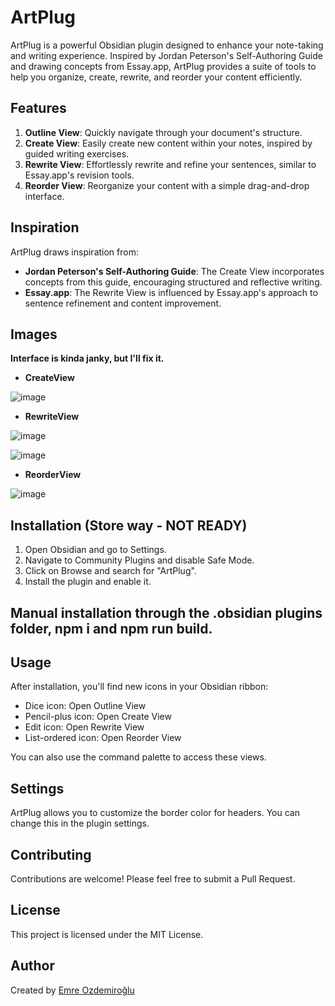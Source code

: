 # ArtPlug

ArtPlug is a powerful Obsidian plugin designed to enhance your note-taking and writing experience. Inspired by Jordan Peterson's Self-Authoring Guide and drawing concepts from Essay.app, ArtPlug provides a suite of tools to help you organize, create, rewrite, and reorder your content efficiently.

## Features

1. **Outline View**: Quickly navigate through your document's structure.
2. **Create View**: Easily create new content within your notes, inspired by guided writing exercises.
3. **Rewrite View**: Effortlessly rewrite and refine your sentences, similar to Essay.app's revision tools.
4. **Reorder View**: Reorganize your content with a simple drag-and-drop interface.

## Inspiration

ArtPlug draws inspiration from:

- **Jordan Peterson's Self-Authoring Guide**: The Create View incorporates concepts from this guide, encouraging structured and reflective writing.
- **Essay.app**: The Rewrite View is influenced by Essay.app's approach to sentence refinement and content improvement.

## Images

**Interface is kinda janky, but I'll fix it.**

- **CreateView**

![image](https://github.com/user-attachments/assets/23b544f2-e216-4fb1-ab90-8e02b91ce789)

- **RewriteView**

![image](https://github.com/user-attachments/assets/e51b02e1-90eb-4945-b67c-f119088227a8)

![image](https://github.com/user-attachments/assets/6f5296a8-9933-433a-9b6b-b9307d8f9ac5)


- **ReorderView**

![image](https://github.com/user-attachments/assets/de21544c-122a-4fc4-9a2c-890cdfbb5931)



## Installation (Store way - NOT READY)

1. Open Obsidian and go to Settings.
2. Navigate to Community Plugins and disable Safe Mode.
3. Click on Browse and search for "ArtPlug".
4. Install the plugin and enable it.

## Manual installation through the .obsidian plugins folder, npm i and npm run build.

## Usage

After installation, you'll find new icons in your Obsidian ribbon:

- Dice icon: Open Outline View
- Pencil-plus icon: Open Create View
- Edit icon: Open Rewrite View
- List-ordered icon: Open Reorder View

You can also use the command palette to access these views.

## Settings

ArtPlug allows you to customize the border color for headers. You can change this in the plugin settings.

## Contributing

Contributions are welcome! Please feel free to submit a Pull Request.

## License

This project is licensed under the MIT License.

## Author

Created by [Emre Ozdemiroğlu](https://github.com/emreozdemiroglu)
